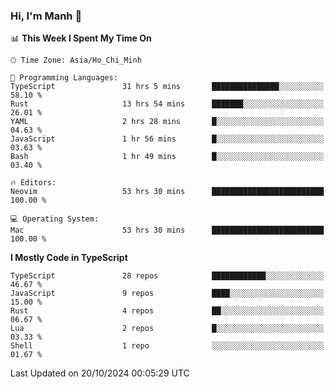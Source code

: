 ### Hi, I'm Manh 👋

<!--START_SECTION:waka-->
📊 **This Week I Spent My Time On** 

```text
🕑︎ Time Zone: Asia/Ho_Chi_Minh

💬 Programming Languages: 
TypeScript               31 hrs 5 mins       ███████████████░░░░░░░░░░   58.10 % 
Rust                     13 hrs 54 mins      ███████░░░░░░░░░░░░░░░░░░   26.01 % 
YAML                     2 hrs 28 mins       █░░░░░░░░░░░░░░░░░░░░░░░░   04.63 % 
JavaScript               1 hr 56 mins        █░░░░░░░░░░░░░░░░░░░░░░░░   03.63 % 
Bash                     1 hr 49 mins        █░░░░░░░░░░░░░░░░░░░░░░░░   03.40 % 

🔥 Editors: 
Neovim                   53 hrs 30 mins      █████████████████████████   100.00 % 

💻 Operating System: 
Mac                      53 hrs 30 mins      █████████████████████████   100.00 % 
```

**I Mostly Code in TypeScript** 

```text
TypeScript               28 repos            ████████████░░░░░░░░░░░░░   46.67 % 
JavaScript               9 repos             ████░░░░░░░░░░░░░░░░░░░░░   15.00 % 
Rust                     4 repos             ██░░░░░░░░░░░░░░░░░░░░░░░   06.67 % 
Lua                      2 repos             █░░░░░░░░░░░░░░░░░░░░░░░░   03.33 % 
Shell                    1 repo              ░░░░░░░░░░░░░░░░░░░░░░░░░   01.67 % 
```




 Last Updated on 20/10/2024 00:05:29 UTC
<!--END_SECTION:waka-->
